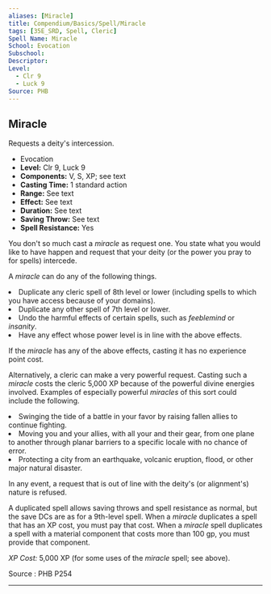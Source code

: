```yaml
---
aliases: [Miracle]
title: Compendium/Basics/Spell/Miracle
tags: [35E_SRD, Spell, Cleric]
Spell Name: Miracle
School: Evocation
Subschool: 
Descriptor: 
Level:
  - Clr 9
  - Luck 9
Source: PHB
---
```



## Miracle

Requests a deity's intercession.

*   Evocation
*   **Level:** Clr 9, Luck 9
*   **Components:** V, S, XP; see text
*   **Casting Time:** 1 standard action
*   **Range:** See text
*   **Effect:** See text
*   **Duration:** See text
*   **Saving Throw:** See text
*   **Spell Resistance:** Yes

<p>You don't so much cast a <i>miracle</i> as request one. You state what you would like to have happen and request that your deity (or the power you pray to for spells) intercede.</p><p>A <i>miracle</i> can do any of the following things.</p><list> <li>Duplicate any cleric spell of 8th level or lower (including spells to which you have access because of your domains).</li> <li>Duplicate any other spell of 7th level or lower.</li> <li>Undo the harmful effects of certain spells, such as <i>feeblemind</i> or <i>insanity</i>.</li> <li>Have any effect whose power level is in line with the above effects.</li> </list><p>If the <i>miracle</i> has any of the above effects, casting it has no experience point cost.</p><p>Alternatively, a cleric can make a very powerful request. Casting such a <i>miracle</i> costs the cleric 5,000 XP because of the powerful divine energies involved. Examples of especially powerful <i>miracles</i> of this sort could include the following.</p><list> <li>Swinging the tide of a battle in your favor by raising fallen allies to continue fighting.</li> <li>Moving you and your allies, with all your and their gear, from one plane to another through planar barriers to a specific locale with no chance of error.</li> <li>Protecting a city from an earthquake, volcanic eruption, flood, or other major natural disaster.</li> </list><p>In any event, a request that is out of line with the deity's (or alignment's) nature is refused.</p><p>A duplicated spell allows saving throws and spell resistance as normal, but the save DCs are as for a 9th-level spell. When a <i>miracle</i> duplicates a spell that has an XP cost, you must pay that cost. When a <i>miracle</i> spell duplicates a spell with a material component that costs more than 100 gp, you must provide that component.</p><p><i>XP Cost:</i> 5,000 XP (for some uses of the <i>miracle</i> spell; see above).</p>

Source : PHB P254

---
